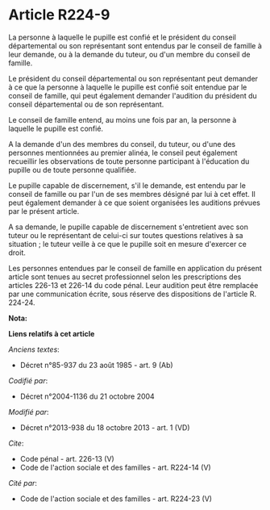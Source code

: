 # Article R224-9

La personne à laquelle le pupille est confié et le président du conseil départemental ou son représentant sont entendus par
le conseil de famille à leur demande, ou à la demande du tuteur, ou d'un membre du conseil de famille. 

Le président du conseil départemental ou son représentant peut demander à ce que la personne à laquelle le pupille est confié
soit entendue par le conseil de famille, qui peut également demander l'audition du président du conseil départemental ou de
son représentant. 

Le conseil de famille entend, au moins une fois par an, la personne à laquelle le pupille est confié. 

A la demande d'un des membres du conseil, du tuteur, ou d'une des personnes mentionnées au premier alinéa, le conseil peut
également recueillir les observations de toute personne participant à l'éducation du pupille ou de toute personne qualifiée. 

Le pupille capable de discernement, s'il le demande, est entendu par le conseil de famille ou par l'un de ses membres désigné
par lui à cet effet. Il peut également demander à ce que soient organisées les auditions prévues par le présent article. 

A sa demande, le pupille capable de discernement s'entretient avec son tuteur ou le représentant de celui-ci sur toutes
questions relatives à sa situation ; le tuteur veille à ce que le pupille soit en mesure d'exercer ce droit. 

Les personnes entendues par le conseil de famille en application du présent article sont tenues au secret professionnel selon
les prescriptions des articles 226-13 et 226-14 du code pénal. Leur audition peut être remplacée par une communication
écrite, sous réserve des dispositions de l'article R. 224-24.

**Nota:**



**Liens relatifs à cet article**

_Anciens textes_:

  - Décret n°85-937 du 23 août 1985 - art. 9 (Ab)

_Codifié par_:

  - Décret n°2004-1136 du 21 octobre 2004

_Modifié par_:

  - Décret n°2013-938 du 18 octobre 2013 - art. 1 (VD)

_Cite_:

  - Code pénal - art. 226-13 (V)
  - Code de l'action sociale et des familles - art. R224-14 (V)

_Cité par_:

  - Code de l'action sociale et des familles - art. R224-23 (V)
